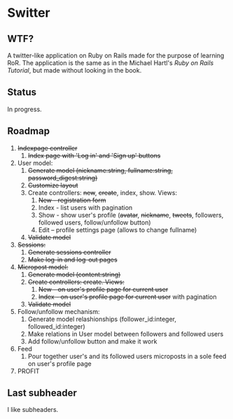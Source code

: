 # Switter

## WTF?

A twitter-like application on Ruby on Rails made for the purpose of learning RoR. The application is the same as in the Michael Hartl's *Ruby on Rails Tutorial*, but made without looking in the book.

## Status

In progress.

## Roadmap

1. ~~Indexpage controller~~
	1. ~~Index page with 'Log in' and 'Sign up' buttons~~
1. User model:
	1. ~~Generate model (nickname:string, fullname:string, password_digest:string)~~
	2. ~~Customize layout~~
	3. Create controllers: ~~new~~, ~~create~~, index, show. Views:
		1. ~~New - registration form~~
		2. Index - list users with pagination
		3. Show - show user's profile (~~avatar~~, ~~nickname~~, ~~tweets~~, followers, followed users, follow/unfollow button)
		4. Edit – profile settings page (allows to change fullname)
	4. ~~Validate model~~
2. ~~Sessions:~~
	1. ~~Generate sessions controller~~
	2. ~~Make log-in and log-out pages~~
3. ~~Micropost model:~~
	1. ~~Generate model (content:string)~~
	2. ~~Create controllers: create. Views:~~
		1. ~~New - on user's profile page for current user~~
		2. ~~Index - on user's profile page for current user~~ with pagination
	3. ~~Validate model~~
4. Follow/unfollow mechanism:
	1. Generate model relashionships (follower_id:integer, followed_id:integer)
	2. Make relations in User model between followers and followed users
	3. Add follow/unfollow button and make it work
5. Feed
	1. Pour together user's and its followed users microposts in a sole feed on user's profile page
6. PROFIT

## Last subheader

I like subheaders.
